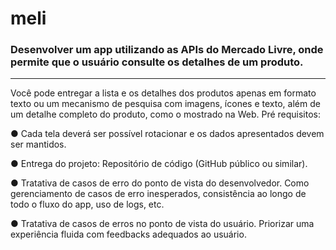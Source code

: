 # meli

### Desenvolver um app utilizando as APIs do Mercado Livre, onde permite que o usuário consulte os detalhes de um produto.
---
Você pode entregar a lista e os detalhes dos produtos apenas em formato texto ou um mecanismo de pesquisa com imagens, ícones e texto, além de um detalhe completo do produto, como o mostrado na Web.
Pré requisitos:

● Cada tela deverá ser possível rotacionar e os dados apresentados devem ser mantidos.

● Entrega do projeto:
Repositório de código (GitHub público ou similar).

● Tratativa de casos de erro do ponto de vista do desenvolvedor.
Como gerenciamento de casos de erro inesperados, consistência ao longo de todo o
fluxo do app, uso de logs, etc.

● Tratativa de casos de erros no ponto de vista do usuário.
Priorizar uma experiência fluida com feedbacks adequados ao usuário.
